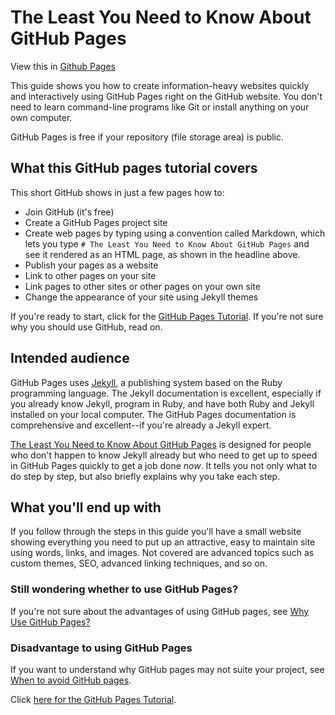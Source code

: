 # The Least You Need to Know About GitHub Pages

View this in [Github Pages](https://tomcam.github.io/github-pages/)

This guide shows you how to create information-heavy websites quickly 
and interactively using GitHub Pages right on the GitHub website. You
don't need to learn command-line programs like Git or install anything
on your own computer.

GitHub Pages is free if your repository (file storage area) is public.

## What this GitHub pages tutorial covers

This short GitHub shows in just a few pages how to:

* Join GitHub (it's free)
* Create a GitHub Pages project site 
* Create web pages by typing using a convention called Markdown, which lets
you type `# The Least You Need to Know About GitHub Pages` and see it 
rendered as an HTML page, as shown in the headline above.
* Publish your pages as a website
* Link to other pages on your site
* Link pages to other sites or other pages on your own site
* Change the appearance of your site using Jekyll themes

If you're ready to start, click for the [GitHub Pages Tutorial](README.md).
If you're not sure why you should use GitHub, read on.

## Intended audience

GitHub Pages uses [Jekyll](https://jekyllrb.com), a publishing system based on the Ruby programming language. The Jekyll documentation is excellent, especially if you already know Jekyll, program in Ruby, and have both Ruby and Jekyll installed on your local computer. The GitHub Pages documentation is comprehensive and excellent--if you're already a Jekyll expert.

[The Least You Need to Know About GitHub Pages](./) is designed for people who don't happen to know Jekyll already but who need to get up to speed in GitHub Pages quickly to get a job done *now*. It tells you not only what to do step by step,
but also briefly explains why you take each step.

## What you'll end up with

If you follow through the steps in this guide you'll have a small website showing everything you need to put up an attractive, easy to maintain site using words, links, and images. Not covered are advanced topics such as custom themes, SEO, advanced linking techniques, and so on.

### Still wondering whether to use GitHub Pages?

If you're not sure about the advantages of using GitHub pages, see [Why Use GitHub Pages?](github-pages-advantages.md)

### Disadvantage to using GitHub Pages

If you want to understand why GitHub pages may not suite your project, see [When to avoid GitHub pages](github-pages-disadvantages.md).

Click [here for the GitHub Pages Tutorial](./docs/README.md).

